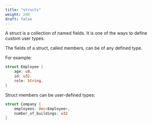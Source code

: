 ```yaml
---
title: "structs"
weight: 240
draft: false
---
```


A struct is a collection of named fields. It is one of the ways to define custom user types.

The fields of a struct, called members, can be of any defined type.

For example:

```rust {.codebox}
struct Employee {
    age: u8,
    id: u32,
    role: String,
}
```

Struct members can be user-defined types:

```rust {.codebox}
struct Company {
    employees: Vec<Employee>,
    number_of_buildings: u32
}
```

